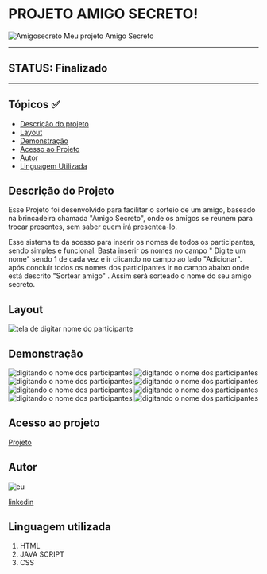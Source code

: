 # PROJETO AMIGO SECRETO! 
![Amigosecreto](./assents/amigo.png)
Meu projeto Amigo Secreto

___________________________________________________________________
## STATUS: Finalizado
___________________________________________________________________

## Tópicos ✅
- <a href="#descricao">Descrição do projeto</a>
- <a href="#layot">Layout</a>
- <a href="#demonstracao">Demonstração</a>
- <a href="#acesso">Acesso ao Projeto </a>
- <a href="#autor">Autor</a>
- <a href="#linguagem">Linguagem Utilizada</a>


## Descrição do Projeto

 Esse Projeto foi desenvolvido para facilitar o sorteio de um amigo, baseado na brincadeira chamada "Amigo Secreto",  onde os amigos se reunem para trocar presentes, sem saber quem irá presentea-lo.
 
 Esse sistema te da acesso para inserir os nomes de todos os participantes, sendo simples e funcional. Basta inserir os nomes no campo " Digite um nome"  sendo 1 de cada vez e ir clicando no campo ao lado "Adicionar".
após concluir todos os nomes dos participantes ir no campo abaixo onde está descrito "Sortear amigo" . Assim será sorteado o nome do seu amigo secreto.


## Layout 
![ tela de digitar nome do participante](./assents/Tela.jpeg)

## Demonstração
![ digitando o nome dos participantes ](./assents/expessoa1.jpeg)
![ digitando o nome dos participantes ](./assents/inicio.jpeg)
![ digitando o nome dos participantes ](./assents/ex0.jpeg)
![ digitando o nome dos participantes ](./assents/ex1.jpeg)
![ digitando o nome dos participantes ](./assents/ex2.jpeg)
![ digitando o nome dos participantes ](./assents/ex3.jpeg)
![ digitando o nome dos participantes ](./assents/ex4.jpeg)
![ digitando o nome dos participantes ](./assents/Sorteado.jpeg)

## Acesso ao projeto
[Projeto](https://github.com/Darlon2/Projeto)

## Autor
![eu](./assents/nova.png)

[linkedin](https://www.linkedin.com/in/darlonoliveiraa/)



## Linguagem utilizada

1. HTML
2. JAVA SCRIPT
3. CSS

 




